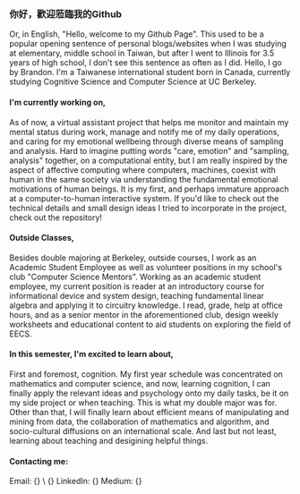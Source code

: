 ### 你好，歡迎蒞臨我的Github
Or, in English, "Hello, welcome to my Github Page". This used to be a popular opening sentence of personal blogs/websites when I was studying at elementary, middle school in Taiwan, but after I went to Illinois for 3.5 years of high school, I don't see this sentence as often as I did. 
Hello, I go by Brandon. I'm a Taiwanese international student born in Canada, currently studying Cognitive Science and Computer Science at UC Berkeley.

#### I'm currently working on,
As of now, a virtual assistant project that helps me monitor and maintain my mental status during work, manage and notify me of my daily operations, and caring for my emotional wellbeing through diverse means of sampling and analysis. Hard to imagine putting words "care, emotion" and "sampling, analysis" together, on a computational entity, but I am really inspired by the aspect of affective computing where computers, machines, coexist with human in the same society via understanding the fundamental emotional motivations of human beings. It is my first, and perhaps immature approach at a computer-to-human interactive system.
If you'd like to check out the technical details and small design ideas I tried to incorporate in the project, check out the repository!

#### Outside Classes,
Besides double majoring at Berkeley, outside courses, I work as an Academic Student Employee as well as volunteer positions in my school's club "Computer Science Mentors".
Working as an academic student employee, my current position is reader at an introductory course for informational device and system design, teaching fundamental linear algebra and applying it to circuitry knowledge. I read, grade, help at office hours, and as a senior mentor in the aforementioned club, design weekly worksheets and educational content to aid students on exploring the field of EECS.

#### In this semester, I'm excited to learn about,
First and foremost, cognition. My first year schedule was concentrated on mathematics and computer science, and now, learning cognition, I can finally apply the relevant ideas and psychology onto my daily tasks, be it on my side project or when teaching. This is what my double major was for.
Other than that, I will finally learn about efficient means of manipulating and mining from data, the collaboration of mathematics and algorithm, and socio-cultural diffusions on an international scale. And last but not least, learning about teaching and desigining helpful things.

#### Contacting me:
Email: {} \ {}
LinkedIn: {}
Medium: {}

<!--
**Bransthre/Bransthre** is a ✨ _special_ ✨ repository because its `README.md` (this file) appears on your GitHub profile.

Here are some ideas to get you started:

- 🔭 I’m currently working on ...
- 🌱 I’m currently learning ...
- 👯 I’m looking to collaborate on ...
- 🤔 I’m looking for help with ...
- 💬 Ask me about ...
- 📫 How to reach me: ...
- 😄 Pronouns: ...
- ⚡ Fun fact: ...
-->
